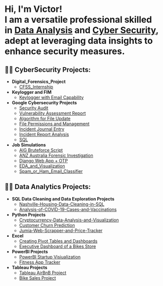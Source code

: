 <h1>Hi, I'm Victor! <br/>I am a versatile professional skilled in <a href="https://vdavidanalyst.github.io/vdavidanalyst2.github.io/">Data Analysis</a> and <a href="https://www.linkedin.com/in/victor-david-sarkibaka-5b7480248">Cyber Security</a>, adept at leveraging data insights to enhance security measures.</h1>



<h2>👨‍💻 CyberSecurity Projects:</h2>

- <b>Digital_Forensics_Project</b>
  - [CFSS_Internship](https://github.com/vdavidanalyst/Keylogger-with-Pynput)
- <b>Keylogger and FIM</b>
  - [Keylogger with Email Capability](https://github.com/vdavidanalyst/Keylogger-with-Pynput)
- <b>Google Cybersecurity Projects</b>
  - [Security Audit](https://github.com/vdavidanalyst/Google_Cybersecurity_Projects/tree/main/Security%20Audit)
  - [Vulnerability Assessment Report](https://github.com/vdavidanalyst/Google_Cybersecurity_Projects/tree/main/Vulnerability%20Assessment%20Report)
  - [Algorithm for File Update](https://github.com/vdavidanalyst/Google_Cybersecurity_Projects/tree/main/Algorithm%20for%20File%20Update)
  - [File Permissions and Management](https://github.com/vdavidanalyst/Google_Cybersecurity_Projects/tree/main/File%20Permissions%20and%20Management)
  - [Incident Journal Entry](https://github.com/vdavidanalyst/Google_Cybersecurity_Projects/tree/main/Incident%20Journal%20Entry)
  - [Incident Report Analysis](https://github.com/vdavidanalyst/Google_Cybersecurity_Projects/tree/main/Incident%20Report%20Analysis)
  - [SQL](https://github.com/vdavidanalyst/Google_Cybersecurity_Projects/tree/main/SQL)
- <b>Job Simulations</b>
  - [AIG Bruteforce Script](https://github.com/vdavidanalyst/Job_Simulations/tree/main/AIG_Shields_Up_Cybersecurity)
  - [ANZ Australia Forensic Investigation](https://github.com/vdavidanalyst/Job_Simulations/tree/main/ANZ%20Australia%20Cyber%20Security%20Management)
  - [Django Web App + OTP](https://github.com/vdavidanalyst/Job_Simulations/tree/main/JP_Morgan_and_Chase/Django%20Web%20App%20%2B%20OTP)
  - [EDA_and_Visualization](https://github.com/vdavidanalyst/Job_Simulations/tree/main/JP_Morgan_and_Chase/EDA_and_Visualization)
  - [Spam_or_Ham_Email_Classifier](https://github.com/vdavidanalyst/Job_Simulations/tree/main/JP_Morgan_and_Chase/Spam_or_Ham_Email_Classifier)





<h2>👨‍💻 Data Analytics Projects:</h2>

- <b>SQL Data Cleaning and Data Exploration Projects</b>
  - [Nashville-Housing-Data-Cleaning-in-SQL](https://github.com/vdavidanalyst/Nashville-Housing-Data-Cleaning-in-SQL)
  - [Analysis-of-COVID-19-Cases-and-Vaccinations ](https://github.com/vdavidanalyst/Analysis-of-COVID-19-Cases-and-Vaccinations)
- <b>Python Projects</b>
  - [Cryptocurrency-Data-Analysis-and-Visualization](https://github.com/vdavidanalyst/Cryptocurrency-Data-Analysis-and-Visualization)
  - [Customer Churn Prediction](https://github.com/vdavidanalyst/Customer-Churn-Prediction/tree/main)
  - [Jumia-Web-Scrapper-and-Price-Tracker ](https://github.com/vdavidanalyst/Jumia-Web-Scrapper-and-Price-Tracker)
- <b>Excel</b>
  - [Creating Pivot Tables and Dashboards](https://github.com/vdavidanalyst/Excel)
  - [Executive Dashboard of a Bikes Store](https://github.com/vdavidanalyst/Excel)
- <b>PowerBI Projects</b>
  - [PowerBI Startup Visiualization](https://github.com/vdavidanalyst/Power-BI)
  - [Fitness App Tracker](https://github.com/vdavidanalyst/Power-BI)
- <b>Tableau Projects</b>
  - [Tableau AirBnB Project](https://public.tableau.com/app/profile/victor.david.sarkibaka)
  - [Bike Sales Project](https://public.tableau.com/app/profile/victor.david.sarkibaka)




[linkedin]: https://https://www.linkedin.com/in/victor-david-sarkibaka-5b7480248
[my website]: https://vdavidanalyst.github.io/vdavidanalyst2.github.io/

<!--
**** is a ✨ _special_ ✨ repository because its `README.md` (this file) appears on your GitHub profile.

Here are some ideas to get you started:

- 🔭 I’m currently working on ...
- 🌱 I’m currently learning ...
- 👯 I’m looking to collaborate on ...
- 🤔 I’m looking for help with ...
- 💬 Ask me about ...
- 📫 How to reach me: ...
- 😄 Pronouns: ...
- ⚡ Fun fact: ...
-->
